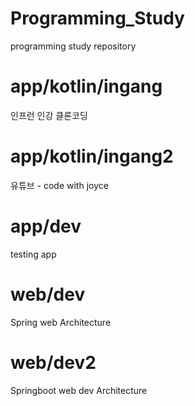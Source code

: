# Programming_Study
programming study repository

# app/kotlin/ingang
인프런 인강 클론코딩

# app/kotlin/ingang2
유튜브 - code with joyce

# app/dev
testing app


# web/dev
Spring web Architecture

# web/dev2
Springboot web dev Architecture

